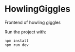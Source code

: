 # HowlingGiggles
Frontend of howling giggles


Run the project with:
```
npm install
npm run dev
```
